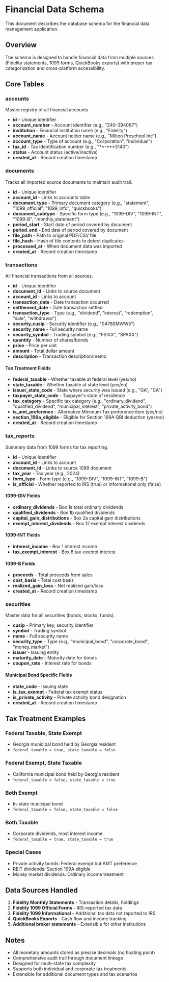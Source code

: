 # Financial Data Schema

This document describes the database schema for the financial data management application.

## Overview

The schema is designed to handle financial data from multiple sources (Fidelity statements, 1099 forms, QuickBooks exports) with proper tax categorization and cross-platform accessibility.

## Core Tables

### accounts
Master registry of all financial accounts.

- **id** - Unique identifier
- **account_number** - Account identifier (e.g., "Z40-394067")
- **institution** - Financial institution name (e.g., "Fidelity")
- **account_name** - Account holder name (e.g., "Milton Preschool Inc")
- **account_type** - Type of account (e.g., "Corporation", "Individual")
- **tax_id** - Tax identification number (e.g., "**-***3140")
- **status** - Account status (active/inactive)
- **created_at** - Record creation timestamp

### documents
Tracks all imported source documents to maintain audit trail.

- **id** - Unique identifier
- **account_id** - Links to accounts table
- **document_type** - Primary document category (e.g., "statement", "1099_official", "1099_info", "quickbooks")
- **document_subtype** - Specific form type (e.g., "1099-DIV", "1099-INT", "1099-B", "monthly_statement")
- **period_start** - Start date of period covered by document
- **period_end** - End date of period covered by document
- **file_path** - Path to original PDF/CSV file
- **file_hash** - Hash of file contents to detect duplicates
- **processed_at** - When document data was imported
- **created_at** - Record creation timestamp

### transactions
All financial transactions from all sources.

- **id** - Unique identifier
- **document_id** - Links to source document
- **account_id** - Links to account
- **transaction_date** - Date transaction occurred
- **settlement_date** - Date transaction settled
- **transaction_type** - Type (e.g., "dividend", "interest", "redemption", "sale", "withdrawal")
- **security_cusip** - Security identifier (e.g., "04780MWW5")
- **security_name** - Full security name
- **security_symbol** - Trading symbol (e.g., "FSIXX", "SPAXX")
- **quantity** - Number of shares/bonds
- **price** - Price per unit
- **amount** - Total dollar amount
- **description** - Transaction description/memo

#### Tax Treatment Fields
- **federal_taxable** - Whether taxable at federal level (yes/no)
- **state_taxable** - Whether taxable at state level (yes/no)
- **issuer_state_code** - State where security was issued (e.g., "GA", "CA")
- **taxpayer_state_code** - Taxpayer's state of residence
- **tax_category** - Specific tax category (e.g., "ordinary_dividend", "qualified_dividend", "municipal_interest", "private_activity_bond")
- **is_amt_preference** - Alternative Minimum Tax preference item (yes/no)
- **section_199a_eligible** - Eligible for Section 199A QBI deduction (yes/no)
- **created_at** - Record creation timestamp

### tax_reports
Summary data from 1099 forms for tax reporting.

- **id** - Unique identifier
- **account_id** - Links to account
- **document_id** - Links to source 1099 document
- **tax_year** - Tax year (e.g., 2024)
- **form_type** - Form type (e.g., "1099-DIV", "1099-INT", "1099-B")
- **is_official** - Whether reported to IRS (true) or informational only (false)

#### 1099-DIV Fields
- **ordinary_dividends** - Box 1a total ordinary dividends
- **qualified_dividends** - Box 1b qualified dividends  
- **capital_gain_distributions** - Box 2a capital gain distributions
- **exempt_interest_dividends** - Box 12 exempt interest dividends

#### 1099-INT Fields
- **interest_income** - Box 1 interest income
- **tax_exempt_interest** - Box 8 tax-exempt interest

#### 1099-B Fields
- **proceeds** - Total proceeds from sales
- **cost_basis** - Total cost basis
- **realized_gain_loss** - Net realized gain/loss
- **created_at** - Record creation timestamp

### securities
Master data for all securities (bonds, stocks, funds).

- **cusip** - Primary key, security identifier
- **symbol** - Trading symbol
- **name** - Full security name
- **security_type** - Type (e.g., "municipal_bond", "corporate_bond", "money_market")
- **issuer** - Issuing entity
- **maturity_date** - Maturity date for bonds
- **coupon_rate** - Interest rate for bonds

#### Municipal Bond Specific Fields
- **state_code** - Issuing state
- **is_tax_exempt** - Federal tax exempt status
- **is_private_activity** - Private activity bond designation
- **created_at** - Record creation timestamp

## Tax Treatment Examples

### Federal Taxable, State Exempt
- Georgia municipal bond held by Georgia resident
- `federal_taxable = true, state_taxable = false`

### Federal Exempt, State Taxable  
- California municipal bond held by Georgia resident
- `federal_taxable = false, state_taxable = true`

### Both Exempt
- In-state municipal bond
- `federal_taxable = false, state_taxable = false`

### Both Taxable
- Corporate dividends, most interest income
- `federal_taxable = true, state_taxable = true`

### Special Cases
- Private activity bonds: Federal exempt but AMT preference
- REIT dividends: Section 199A eligible
- Money market dividends: Ordinary income treatment

## Data Sources Handled

1. **Fidelity Monthly Statements** - Transaction details, holdings
2. **Fidelity 1099 Official Forms** - IRS-reported tax data
3. **Fidelity 1099 Informational** - Additional tax data not reported to IRS
4. **QuickBooks Exports** - Cash flow and income tracking
5. **Additional broker statements** - Extensible for other institutions

## Notes

- All monetary amounts stored as precise decimals (no floating point)
- Comprehensive audit trail through document linkage
- Designed for multi-state tax complexity
- Supports both individual and corporate tax treatments
- Extensible for additional document types and tax scenarios